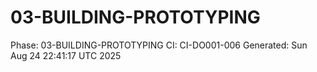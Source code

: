 # 03-BUILDING-PROTOTYPING
Phase: 03-BUILDING-PROTOTYPING
CI: CI-DO001-006
Generated: Sun Aug 24 22:41:17 UTC 2025
